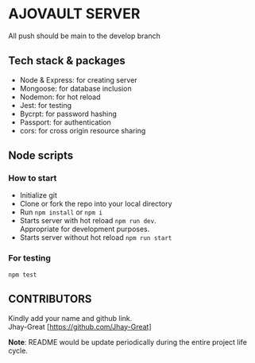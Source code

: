# AJOVAULT SERVER
All push should be main to the develop branch

## Tech stack & packages 
- Node & Express: for creating server
- Mongoose: for database inclusion
- Nodemon: for hot reload
- Jest: for testing
- Bycrpt: for password hashing
- Passport: for authentication
- cors: for cross origin resource sharing

## Node scripts
### How to start
- Initialize git
- Clone or fork the repo into your local directory
- Run `npm install` or `npm i`
- Starts server with hot reload `npm run dev`. <br>
Appropriate for development purposes.
- Starts server without hot reload `npm run start`

### For testing
`npm test`

## CONTRIBUTORS
Kindly add your name and github link. <br>
Jhay-Great [https://github.com/Jhay-Great]

**Note**: README would be update periodically during the entire project life cycle.